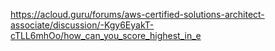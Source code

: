 https://acloud.guru/forums/aws-certified-solutions-architect-associate/discussion/-Kgy6EyakT-cTLL6mhOo/how_can_you_score_highest_in_e
